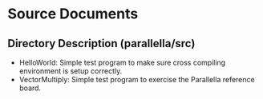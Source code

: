 Source Documents
===

Directory Description (parallella/src)
---

* HelloWorld: Simple test program to make sure cross compiling environment
is setup correctly.
* VectorMultiply: Simple test program to exercise the Parallella reference
board.
